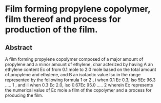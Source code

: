 # Film forming propylene copolymer, film thereof and process for production of the film.

## Abstract
A film forming propylene copolymer composed of a major amount of propylene and a minor amount of ethylene, char acterized by having A an ethylene content Ec of from 0.1 mole to 2.0 mole based on the total amount of propylene and ethylene, and B an isotactic value Iso in the range represented by the following formula 1 or 2 , i when 0.1 Ec 0.3, Iso 5Ec 96.3 ..... 1 , and ii when 0.3 Ec 2.0, Iso 0.67Ec 95.0 ..... 2 wherein Ec represents the numerical value of Ec mole a film of the copolymer and a process for producing the film.